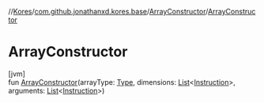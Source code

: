 //[Kores](../../../index.md)/[com.github.jonathanxd.kores.base](../index.md)/[ArrayConstructor](index.md)/[ArrayConstructor](-array-constructor.md)

# ArrayConstructor

[jvm]\
fun [ArrayConstructor](-array-constructor.md)(arrayType: [Type](https://docs.oracle.com/javase/8/docs/api/java/lang/reflect/Type.html), dimensions: [List](https://kotlinlang.org/api/latest/jvm/stdlib/kotlin.collections/-list/index.html)<[Instruction](../../com.github.jonathanxd.kores/-instruction/index.md)>, arguments: [List](https://kotlinlang.org/api/latest/jvm/stdlib/kotlin.collections/-list/index.html)<[Instruction](../../com.github.jonathanxd.kores/-instruction/index.md)>)
